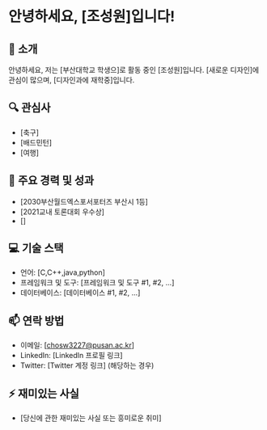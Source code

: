 # 안녕하세요, [조성원]입니다!

## 👋 소개
안녕하세요, 저는 [부산대학교 학생으]로 활동 중인 [조성원]입니다. [새로운 디자인]에 관심이 많으며, [디자인과에 재학중]입니다.

## 🔍 관심사
- [축구]
- [배드민턴]
- [여행]

## 🌟 주요 경력 및 성과
- [2030부산월드엑스포서포터즈 부산시 1등]
- [2021교내 토론대회 우수상]
- []

## 💻 기술 스택
- 언어: [C,C++,java,python]
- 프레임워크 및 도구: [프레임워크 및 도구 #1, #2, ...]
- 데이터베이스: [데이터베이스 #1, #2, ...]

## 📫 연락 방법
- 이메일: [chosw3227@pusan.ac.kr]
- LinkedIn: [LinkedIn 프로필 링크]
- Twitter: [Twitter 계정 링크] (해당하는 경우)

## ⚡ 재미있는 사실
- [당신에 관한 재미있는 사실 또는 흥미로운 취미]
